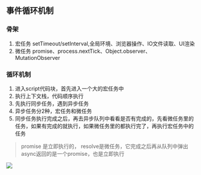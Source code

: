 ## 事件循环机制
### 骨架
1. 宏任务 
setTimeout/setInterval,全局环境、浏览器操作、IO文件读取、UI渲染
2. 微任务 
promise、process.nextTick、Object.observer、MutationObserver

### 循环机制
1. 进入script代码块，首先进入一个大的宏任务中
2. 执行上下文栈，代码顺序执行
3. 先执行同步任务，遇到异步任务
4. 异步任务分2种，宏任务和微任务
5. 同步任务执行完成之后，再去异步队列中看看是否有完成的，先看微任务里的任务，如果有完成的就执行，如果微任务里的都执行完了，再执行宏任务中的任务

> promise 是立即执行的， resolve是微任务，它完成之后再从队列中弹出
> async返回的是一个promise，也是立即执行

![](https://upload-images.jianshu.io/upload_images/10054724-e9263015ee65d929.png?imageMogr2/auto-orient/strip%7CimageView2/2/w/700)